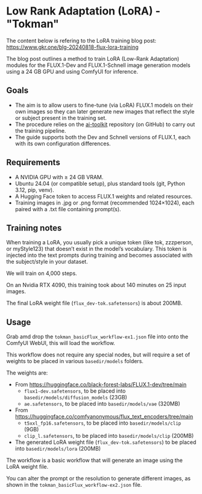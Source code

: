 # Low Rank Adaptation (LoRA) - "Tokman"

The content below is refering to the LoRA training blog post: https://www.gkr.one/blg-20240818-flux-lora-training

The blog post outlines a method to train LoRA (Low-Rank Adaptation) modules for the FLUX.1-Dev and FLUX.1-Schnell image generation models using a 24 GB GPU and using ComfyUI for inference.

## Goals

- The aim is to allow users to fine-tune (via LoRA) FLUX.1 models on their own images so they can later generate new images that reflect the style or subject present in the training set.
- The procedure relies on the [ai-toolkit](https://github.com/ostris/ai-toolkit) repository (on GitHub) to carry out the training pipeline.
- The guide supports both the Dev and Schnell versions of FLUX.1, each with its own configuration differences.

## Requirements

- A NVIDIA GPU with ≥ 24 GB VRAM.
- Ubuntu 24.04 (or compatible setup), plus standard tools (git, Python 3.12, pip, venv).
- A Hugging Face token to access FLUX.1 weights and related resources.
- Training images in .jpg or .png format (recommended 1024×1024), each paired with a .txt file containing prompt(s).

## Training notes

When training a LoRA, you usually pick a unique token (like tok, zzzperson, or myStyle123) that doesn’t exist in the model’s vocabulary. This token is injected into the text prompts during training and becomes associated with the subject/style in your dataset.

We will train on 4,000 steps.

On an Nvidia RTX 4090, this training took about 140 minutes on 25 input images.

The final LoRA weight file (`flux_dev-tok.safetensors`) is about 200MB.

## Usage

Grab amd drop the `tokman_basicFlux_workflow-ex1.json` file into onto the ComfyUI WebUI, this will load the workflow.

This workflow does not require any special nodes, but will require a set of weights to be placed in various `basedir/models` folders.

The weights are:
- From https://huggingface.co/black-forest-labs/FLUX.1-dev/tree/main
  - `flux1-dev.safetensors`, to be placed into `basedir/models/diffusion_models` (23GB)
  - `ae.safetensors`, to be placed into `basedir/models/vae` (320MB)
- From https://huggingface.co/comfyanonymous/flux_text_encoders/tree/main
  - `t5xxl_fp16.safetensors`, to be placed into `basedir/models/clip` (9GB)
  - `clip_l.safetensors`, to be placed into `basedir/models/clip` (200MB)
- The generated LoRA weight file (`flux_dev-tok.safetensors`) to be placed into `basedir/models/lora` (200MB)

The workflow is a basic workflow that will generate an image using the LoRA weight file.

You can alter the prompt or the resolution to generate different images, as shown in the `tokman_basicFlux_workflow-ex2.json` file.
